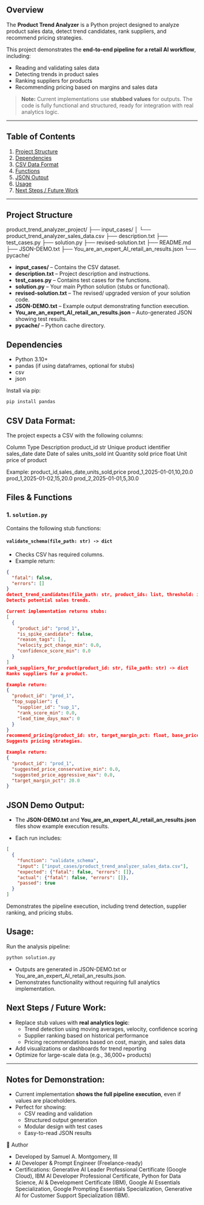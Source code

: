 ## Overview

The **Product Trend Analyzer** is a Python project designed to analyze product sales data, detect trend candidates, rank suppliers, and recommend pricing strategies.  

This project demonstrates the **end-to-end pipeline for a retail AI workflow**, including:  
- Reading and validating sales data  
- Detecting trends in product sales  
- Ranking suppliers for products  
- Recommending pricing based on margins and sales data  

> **Note:** Current implementations use **stubbed values** for outputs. The code is fully functional and structured, ready for integration with real analytics logic.

---

## Table of Contents

1. [Project Structure](#project-structure)  
2. [Dependencies](#dependencies)  
3. [CSV Data Format](#csv-data-format)  
4. [Functions](#functions)  
5. [JSON Output](#json-output)  
6. [Usage](#usage)  
7. [Next Steps / Future Work](#next-steps--future-work)  

---

## Project Structure

product_trend_analyzer_project/
├── input_cases/
│ └── product_trend_analyzer_sales_data.csv
├── description.txt
├── test_cases.py
├── solution.py
├── revised-solution.txt
├── README.md
├── JSON-DEMO.txt
├── You_are_an_expert_AI_retail_an_results.json
└── pycache/

- **input_cases/** – Contains the CSV dataset.  
- **description.txt** – Project description and instructions.  
- **test_cases.py** – Contains test cases for the functions.  
- **solution.py** – Your main Python solution (stubs or functional).  
- **revised-solution.txt** – The revised/ upgraded version of your solution code.  
- **JSON-DEMO.txt** – Example output demonstrating function execution.  
- **You_are_an_expert_AI_retail_an_results.json** – Auto-generated JSON showing test results.  
- **__pycache__/** – Python cache directory.

## Dependencies

- Python 3.10+  
- pandas (if using dataframes, optional for stubs)  
- csv  
- json  

Install via pip:

```bash
pip install pandas
```

## CSV Data Format:

The project expects a CSV with the following columns:

Column        Type	      Description
product_id	  str	        Unique product identifier
sales_date	  date	      Date of sales
units_sold	  int        	Quantity sold
price	        float	      Unit price of product

Example:
product_id,sales_date,units_sold,price
prod_1,2025-01-01,10,20.0
prod_1,2025-01-02,15,20.0
prod_2,2025-01-01,5,30.0

## Files & Functions

### 1. `solution.py`

Contains the following stub functions:

#### `validate_schema(file_path: str) -> dict`

- Checks CSV has required columns.
- Example return:

```json
{
  "fatal": false,
  "errors": []
}
detect_trend_candidates(file_path: str, product_ids: list, threshold: int) -> list
Detects potential sales trends.

Current implementation returns stubs:
[
  {
    "product_id": "prod_1",
    "is_spike_candidate": false,
    "reason_tags": [],
    "velocity_pct_change_min": 0.0,
    "confidence_score_min": 0.0
  }
]
rank_suppliers_for_product(product_id: str, file_path: str) -> dict
Ranks suppliers for a product.

Example return:
{
  "product_id": "prod_1",
  "top_supplier": {
    "supplier_id": "sup_1",
    "rank_score_min": 0.0,
    "lead_time_days_max": 0
  }
}
recommend_pricing(product_id: str, target_margin_pct: float, base_price: float, file_path: str) -> dict
Suggests pricing strategies.

Example return:
{
  "product_id": "prod_1",
  "suggested_price_conservative_min": 0.0,
  "suggested_price_aggressive_max": 0.0,
  "target_margin_pct": 20.0
}
```
## JSON Demo Output:

- The **JSON-DEMO.txt** and **You_are_an_expert_AI_retail_an_results.json** files show example execution results.

- Each run includes:

```json
[
  {
    "function": "validate_schema",
    "input": ["input_cases/product_trend_analyzer_sales_data.csv"],
    "expected": {"fatal": false, "errors": []},
    "actual": {"fatal": false, "errors": []},
    "passed": true
  }
]
```
Demonstrates the pipeline execution, including trend detection, supplier ranking, and pricing stubs.

## Usage:

Run the analysis pipeline:

```bash
python solution.py
```
- Outputs are generated in JSON-DEMO.txt or You_are_an_expert_AI_retail_an_results.json.
- Demonstrates functionality without requiring full analytics implementation.

## Next Steps / Future Work:

- Replace stub values with **real analytics logic**:
  - Trend detection using moving averages, velocity, confidence scoring
  - Supplier ranking based on historical performance
  - Pricing recommendations based on cost, margin, and sales data
- Add visualizations or dashboards for trend reporting
- Optimize for large-scale data (e.g., 36,000+ products)

---

## Notes for Demonstration:

- Current implementation **shows the full pipeline execution**, even if values are placeholders.
- Perfect for showing:
  - CSV reading and validation
  - Structured output generation
  - Modular design with test cases
  - Easy-to-read JSON results



👤 Author
- Developed by Samuel A. Montgomery, III
- AI Developer & Prompt Engineer (Freelance-ready)
- Certifications: Generative AI Leader Professional Certificate (Google Cloud), IBM AI Developer Professional Certificate, Python for Data Science, AI & Development Certificate (IBM), Google AI Essentials Specialization, Google Prompting Essentials Specialization, Generative AI for Customer Support Specialization (IBM).